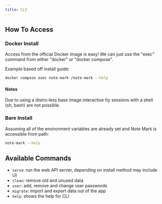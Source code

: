 ```yaml
---
title: CLI
---
```


## How To Access
### Docker Install
Access from the official Docker image is easy! We can just use the "exec" command from either "docker" or "docker compose".

Example based off install guide:

```sh
docker compose exec note-mark /note-mark --help
```

#### Notes
Due to using a distro-less base image interactive tty sessions with a shell (sh, bash) are not possible.

### Bare Install
Assuming all of the environment variables are already set and Note Mark is accessible from path:

```sh
note-mark --help
```

## Available Commands
- `serve`: run the web API server, depending on install method may include UI
- `clean`: remove old and unused data
- `user`: add, remove and change user passwords
- `migrate`: import and export data out of the app
- `help`: shows the help for CLI
